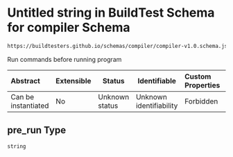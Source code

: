 # Untitled string in BuildTest Schema for compiler Schema

```txt
https://buildtesters.github.io/schemas/compiler/compiler-v1.0.schema.json#/properties/pre_run
```

Run commands before running program


| Abstract            | Extensible | Status         | Identifiable            | Custom Properties | Additional Properties | Access Restrictions | Defined In                                                                                |
| :------------------ | ---------- | -------------- | ----------------------- | :---------------- | --------------------- | ------------------- | ----------------------------------------------------------------------------------------- |
| Can be instantiated | No         | Unknown status | Unknown identifiability | Forbidden         | Allowed               | none                | [compiler-v1.0.schema.json\*](../../out/compiler-v1.0.schema.json "open original schema") |

## pre_run Type

`string`
